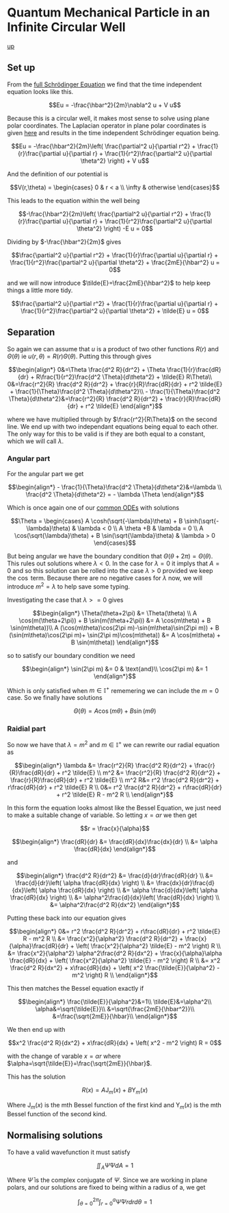 # Quantum Mechanical Particle in an Infinite Circular Well

[up](./Maths.md)

## Set up

From the [full Schrödinger Equation](./SchrodingerEquation.md) we find that the time independent equation looks like this.

``` math
Eu = -\frac{\hbar^2}{2m}\nabla^2 u + V u
```

Because this is a circular well, it makes most sense to solve using plane polar coordinates. The Laplacian operator in plane polar coordinates is given [here](./LaplacianOperatorCoordinates.md) and results in the time independent Schrödinger equation being.

``` math
Eu = -\frac{\hbar^2}{2m}\left( \frac{\partial^2 u}{\partial r^2} + \frac{1}{r}\frac{\partial u}{\partial r} + \frac{1}{r^2}\frac{\partial^2 u}{\partial \theta^2} \right) + V u
```

And the definition of our potential is

``` math
V(r,\theta) = 
\begin{cases}
    0 & r < a \\
    \infty & otherwise
\end{cases}
```

This leads to the equation within the well being

``` math
-\frac{\hbar^2}{2m}\left( \frac{\partial^2 u}{\partial r^2} + \frac{1}{r}\frac{\partial u}{\partial r} + \frac{1}{r^2}\frac{\partial^2 u}{\partial \theta^2} \right) -E u = 0
```
Dividing by $-\frac{\hbar^2}{2m}$ gives
``` math
\frac{\partial^2 u}{\partial r^2} + \frac{1}{r}\frac{\partial u}{\partial r} + \frac{1}{r^2}\frac{\partial^2 u}{\partial \theta^2} + \frac{2mE}{\hbar^2} u = 0
```
and we will now introduce $\tilde{E}=\frac{2mE}{\hbar^2}$ to help keep things a little more tidy.

``` math
\frac{\partial^2 u}{\partial r^2} + \frac{1}{r}\frac{\partial u}{\partial r} + \frac{1}{r^2}\frac{\partial^2 u}{\partial \theta^2} + \tilde{E} u = 0
```
## Separation

So again we can assume that $u$ is a product of two other functions $R(r)$ and $\Theta(\theta)$ ie $u(r,\theta)=R(r)\Theta(\theta)$. Putting this through gives
``` math
\begin{align*}
0&=\Theta \frac{d^2 R}{dr^2} + \Theta \frac{1}{r}\frac{dR}{dr} + R\frac{1}{r^2}\frac{d^2 \Theta}{d\theta^2} + \tilde{E} R\Theta\\
0&=\frac{r^2}{R} \frac{d^2 R}{dr^2} + \frac{r}{R}\frac{dR}{dr} + r^2 \tilde{E} + \frac{1}{\Theta}\frac{d^2 \Theta}{d\theta^2}\\
- \frac{1}{\Theta}\frac{d^2 \Theta}{d\theta^2}&=\frac{r^2}{R} \frac{d^2 R}{dr^2} + \frac{r}{R}\frac{dR}{dr} + r^2 \tilde{E}
\end{align*}
```
where we have multiplied through by $\frac{r^2}{R\Theta}$ on the second line. We end up with two independant equations being equal to each other. The only way for this to be valid is if they are both equal to a constant, which we will call $\lambda$.

### Angular part

For the angular part we get

``` math
\begin{align*}
- \frac{1}{\Theta}\frac{d^2 \Theta}{d\theta^2}&=\lambda \\
\frac{d^2 \Theta}{d\theta^2} = - \lambda \Theta
\end{align*}
```

Which is once again one of our [common ODEs](./CommonODEs.md) with solutions
``` math
\Theta = 
\begin{cases}
    A \cosh(\sqrt{-\lambda}\theta) + B \sinh(\sqrt{-\lambda}\theta) & \lambda < 0 \\
    A \theta +B & \lambda = 0 \\
    A \cos(\sqrt{\lambda}\theta) + B \sin(\sqrt{\lambda}\theta) & \lambda > 0 
\end{cases}
```
But being angular we have the boundary condition that $\Theta(\theta+2\pi)=\Theta(\theta)$. This rules out solutions where $\lambda < 0$. In the case for $\lambda = 0$ it implys that $A=0$ and so this solution can be rolled into the case $\lambda > 0$ provided we keep the $\cos$ term. Because there are no negative cases for $\lambda$ now, we will introduce $m^2 = \lambda$ to help save some typing.

Investigating the case that $\lambda >= 0$ gives

``` math
\begin{align*}
\Theta(\theta+2\pi) &= \Theta(\theta) \\
A \cos(m(\theta+2\pi)) + B \sin(m(\theta+2\pi)) &= A \cos(m\theta) + B \sin(m\theta))\\
A (\cos(m\theta)\cos(2\pi m)-\sin(m\theta)\sin(2\pi m)) + B (\sin(m\theta)\cos(2\pi m)+ \sin(2\pi m)\cos(m\theta)) &= A \cos(m\theta) + B \sin(m\theta))
\end{align*}
```
so to satisfy our boundary condition we need
``` math
\begin{align*}
\sin(2\pi m) &= 0 & \text{and}\\
\cos(2\pi m) &= 1
\end{align*}
```

Which is only satisfied when $m \in \mathbb{I}^+$ rememering we can include the $m=0$ case. So we finally have solutions
``` math
\Theta(\theta) = A \cos(m\theta) + B \sin(m\theta)
```

### Raidial part

So now we have that $\lambda = m^2$ and $m \in \mathbb{I}^+$ we can rewrite our radial equation as

``` math
\begin{align*}
\lambda &= \frac{r^2}{R} \frac{d^2 R}{dr^2} + \frac{r}{R}\frac{dR}{dr} + r^2 \tilde{E} \\
m^2 &= \frac{r^2}{R} \frac{d^2 R}{dr^2} + \frac{r}{R}\frac{dR}{dr} + r^2 \tilde{E} \\
m^2 R&= r^2 \frac{d^2 R}{dr^2} + r\frac{dR}{dr} + r^2 \tilde{E} R \\
0&= r^2 \frac{d^2 R}{dr^2} + r\frac{dR}{dr} + r^2 \tilde{E} R - m^2 R \\
\end{align*}
```

In this form the equation looks almost like the Bessel Equation, we just need to make a suitable change of variable. So letting $x=\alpha r$ we then get
``` math
r = \frac{x}{\alpha}
```
``` math
\begin{align*}
\frac{dR}{dr} &= \frac{dR}{dx}\frac{dx}{dr} \\
 &= \alpha \frac{dR}{dx}
\end{align*}
```
and
``` math
\begin{align*}
\frac{d^2 R}{dr^2} &= \frac{d}{dr}\frac{dR}{dr} \\
 &= \frac{d}{dr}\left( \alpha \frac{dR}{dx} \right) \\
 &= \frac{dx}{dr}\frac{d}{dx}\left( \alpha \frac{dR}{dx} \right) \\
&= \alpha \frac{d}{dx}\left( \alpha \frac{dR}{dx} \right) \\
&= \alpha^2\frac{d}{dx}\left( \frac{dR}{dx} \right) \\
&= \alpha^2\frac{d^2 R}{dx^2}
\end{align*}
```
Putting these back into our equation gives
``` math
\begin{align*}
0&= r^2 \frac{d^2 R}{dr^2} + r\frac{dR}{dr} + r^2 \tilde{E} R - m^2 R \\
&= \frac{x^2}{\alpha^2} \frac{d^2 R}{dr^2} + \frac{x}{\alpha}\frac{dR}{dr} + \left( \frac{x^2}{\alpha^2} \tilde{E} - m^2 \right) R \\
&= \frac{x^2}{\alpha^2} \alpha^2\frac{d^2 R}{dx^2} + \frac{x}{\alpha}\alpha \frac{dR}{dx} + \left( \frac{x^2}{\alpha^2} \tilde{E} - m^2 \right) R \\
&= x^2 \frac{d^2 R}{dx^2} + x\frac{dR}{dx} + \left( x^2 \frac{\tilde{E}}{\alpha^2} - m^2 \right) R \\
\end{align*}
```
This then matches the Bessel equation exactly if
``` math
\begin{align*}
\frac{\tilde{E}}{\alpha^2}&=1\\
\tilde{E}&=\alpha^2\\
\alpha&=\sqrt{\tilde{E}}\\
&=\sqrt{\frac{2mE}{\hbar^2}}\\
&=\frac{\sqrt{2mE}}{\hbar}\\
\end{align*}
```

We then end up with
``` math
x^2 \frac{d^2 R}{dx^2} + x\frac{dR}{dx} + \left( x^2 - m^2 \right) R = 0
```
with the change of varable $x=\alpha r$ where $\alpha=\sqrt{\tilde{E}}=\frac{\sqrt{2mE}}{\hbar}$.

This has the solution
``` math
R(x) = A \text{J}_m (x) + B \text{Y}_m (x)
```
Where $\text{J}_m (x)$ is the mth Bessel function of the first kind and $\text{Y}_m (x)$ is the mth Bessel function of the second kind.

## Normalising solutions

To have a valid wavefunction it must satisfy

```math
\iint_A \bar{\Psi} \Psi dA = 1
```
Where $\bar{\Psi}$ is the complex conjugate of $\Psi$. Since we are working in plane polars, and our solutions are fixed to being within a radius of a, we get
```math
\int_{\theta=0}^{2\pi} \int_{r=0}^{a} \bar{\Psi} \Psi r dr d\theta = 1
```
